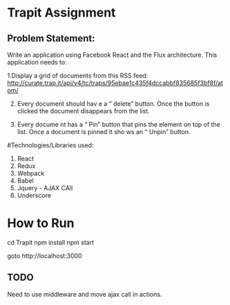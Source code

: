 # Trapit Assignment
## Problem Statement:
Write an application using Facebook React and the Flux architecture. This application needs to: 

1.Display a grid of documents from this RSS feed: http://curate.trap.it/api/v4/tc/traps/95ebae1c435f4dccabbf835685f3bf8f/atom/ 

2. Every document should hav e a “ delete” button. Once the button is clicked the document disappears from the list. 

3. Every docume nt has a “ Pin” button that pins the element on top of the list. Once a document is pinned it sho ws an “ Unpin” button.


#Technologies/Libraries used:
1. React
2. Redux
3. Webpack
4. Babel
5. Jquery - AJAX CAll
6. Underscore

# How to Run
cd Trapit
npm install
npm start

goto http://localhost:3000

## TODO
Need to use middleware and move ajax call in actions. 